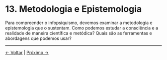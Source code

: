 # 13. Metodologia e Epistemologia

Para compreender o infopsiquismo, devemos examinar a metodologia e epistemologia que o sustentam. Como podemos estudar a consciência e a realidade de maneira científica e metódica? Quais são as ferramentas e abordagens que podemos usar?

---
<div class="navigation-links">
<a href="../12_Críticas_e_Contra_argumentos/" class="nav-link prev-link">← Voltar</a> | <a href="../14_Exploração_Mais_Profunda_da_Ética/" class="nav-link next-link">Próximo →</a>
</div>
